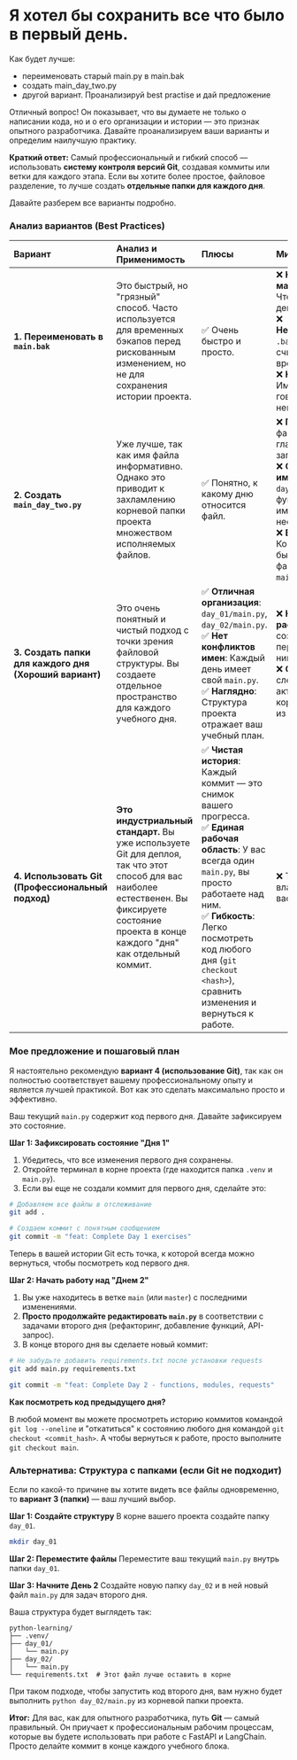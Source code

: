 # Я хотел бы сохранить все что было в первый день.

Как будет лучше:

- переименовать старый main.py в main.bak
- создать main_day_two.py
- другой вариант.
Проанализируй best practise и дай предложение

Отличный вопрос! Он показывает, что вы думаете не только о написании кода, но и о его организации и истории — это признак опытного разработчика. Давайте проанализируем ваши варианты и определим наилучшую практику.

**Краткий ответ:** Самый профессиональный и гибкий способ — использовать **систему контроля версий Git**, создавая коммиты или ветки для каждого этапа. Если вы хотите более простое, файловое разделение, то лучше создать **отдельные папки для каждого дня**.

Давайте разберем все варианты подробно.

### Анализ вариантов (Best Practices)

| Вариант | Анализ и Применимость | Плюсы | Минусы |
| :-- | :-- | :-- | :-- |
| **1. Переименовать в `main.bak`** | Это быстрый, но "грязный" способ. Часто используется для временных бэкапов перед рискованным изменением, но не для сохранения истории проекта. | ✅ Очень быстро и просто. | ❌ **Не масштабируется**: Что делать на 3-й день? `main.bak2`? <br> ❌ **Непрофессионально**: `.bak` файлы считаются временным мусором. <br> ❌ **Неинформативно**: Имя файла не говорит, что именно в нем сохранено. |
| **2. Создать `main_day_two.py`** | Уже лучше, так как имя файла информативно. Однако это приводит к захламлению корневой папки проекта множеством исполняемых файлов. | ✅ Понятно, к какому дню относится файл. | ❌ **Путаница**: Какой файл теперь главный? Какой запускать? <br> ❌ **Сложность с импортами**: Если в `day_3` понадобится функция из `day_2`, импорты станут неочевидными. <br> ❌ **Беспорядок**: Корневая папка быстро заполнится файлами `main_day_N.py`. |
| **3. Создать папки для каждого дня (Хороший вариант)** | Это очень понятный и чистый подход с точки зрения файловой структуры. Вы создаете отдельное пространство для каждого учебного дня. | ✅ **Отличная организация**: `day_01/main.py`, `day_02/main.py`.<br> ✅ **Нет конфликтов имен**: Каждый день имеет свой `main.py`.<br> ✅ **Наглядно**: Структура проекта отражает ваш учебный план. | ❌ **Накладные расходы**: Нужно создавать папки и перемещаться между ними (`cd day_02`).<br> ❌ **Окружение**: Нужно следить, чтобы `venv` активировался из корня проекта, а не из подпапки. |
| **4. Использовать Git (Профессиональный подход)** | **Это индустриальный стандарт.** Вы уже используете Git для деплоя, так что этот способ для вас наиболее естественен. Вы фиксируете состояние проекта в конце каждого "дня" как отдельный коммит. | ✅ **Чистая история**: Каждый коммит — это снимок вашего прогресса. <br> ✅ **Единая рабочая область**: У вас всегда один `main.py`, вы просто работаете над ним. <br> ✅ **Гибкость**: Легко посмотреть код любого дня (`git checkout <hash>`), сравнить изменения и вернуться к работе. | ❌ Требует базового владения Git (что у вас уже есть). |

### Мое предложение и пошаговый план

Я настоятельно рекомендую **вариант 4 (использование Git)**, так как он полностью соответствует вашему профессиональному опыту и является лучшей практикой. Вот как это сделать максимально просто и эффективно.

Ваш текущий `main.py` содержит код первого дня. Давайте зафиксируем это состояние.

**Шаг 1: Зафиксировать состояние "Дня 1"**

1. Убедитесь, что все изменения первого дня сохранены.
2. Откройте терминал в корне проекта (где находится папка `.venv` и `main.py`).
3. Если вы еще не создали коммит для первого дня, сделайте это:

```bash
# Добавляем все файлы в отслеживание
git add .

# Создаем коммит с понятным сообщением
git commit -m "feat: Complete Day 1 exercises"
```

Теперь в вашей истории Git есть точка, к которой всегда можно вернуться, чтобы посмотреть код первого дня.

**Шаг 2: Начать работу над "Днем 2"**

1. Вы уже находитесь в ветке `main` (или `master`) с последними изменениями.
2. **Просто продолжайте редактировать `main.py`** в соответствии с задачами второго дня (рефакторинг, добавление функций, API-запрос).
3. В конце второго дня вы сделаете новый коммит:

```bash
# Не забудьте добавить requirements.txt после установки requests
git add main.py requirements.txt

git commit -m "feat: Complete Day 2 - functions, modules, requests"
```


**Как посмотреть код предыдущего дня?**

В любой момент вы можете просмотреть историю коммитов командой `git log --oneline` и "откатиться" к состоянию любого дня командой `git checkout <commit_hash>`. А чтобы вернуться к работе, просто выполните `git checkout main`.

### Альтернатива: Структура с папками (если Git не подходит)

Если по какой-то причине вы хотите видеть все файлы одновременно, то **вариант 3 (папки)** — ваш лучший выбор.

**Шаг 1: Создайте структуру**
В корне вашего проекта создайте папку `day_01`.

```bash
mkdir day_01
```

**Шаг 2: Переместите файлы**
Переместите ваш текущий `main.py` внутрь папки `day_01`.

**Шаг 3: Начните День 2**
Создайте новую папку `day_02` и в ней новый файл `main.py` для задач второго дня.

Ваша структура будет выглядеть так:

```
python-learning/
├── .venv/
├── day_01/
│   └── main.py
├── day_02/
│   └── main.py
└── requirements.txt  # Этот файл лучше оставить в корне
```

При таком подходе, чтобы запустить код второго дня, вам нужно будет выполнить `python day_02/main.py` из корневой папки проекта.

**Итог:**
Для вас, как для опытного разработчика, путь **Git** — самый правильный. Он приучает к профессиональным рабочим процессам, которые вы будете использовать при работе с FastAPI и LangChain. Просто делайте коммит в конце каждого учебного блока.

